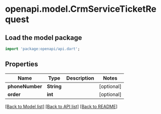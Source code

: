 # openapi.model.CrmServiceTicketRequest

## Load the model package
```dart
import 'package:openapi/api.dart';
```

## Properties
Name | Type | Description | Notes
------------ | ------------- | ------------- | -------------
**phoneNumber** | **String** |  | [optional] 
**order** | **int** |  | [optional] 

[[Back to Model list]](../README.md#documentation-for-models) [[Back to API list]](../README.md#documentation-for-api-endpoints) [[Back to README]](../README.md)


